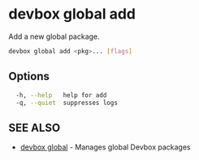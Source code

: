 # devbox global add

Add a new global package.

```bash
devbox global add <pkg>... [flags]
```

## Options

```bash
  -h, --help   help for add
  -q, --quiet  suppresses logs
```

## SEE ALSO

* [devbox global](devbox_global.md)	 - Manages global Devbox packages
